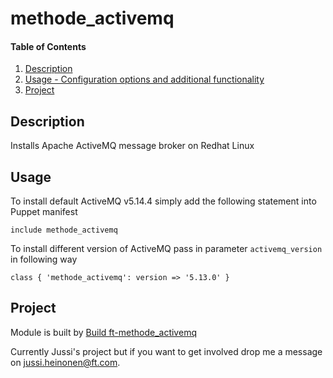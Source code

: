 # methode_activemq

#### Table of Contents

1. [Description](#description)
1. [Usage - Configuration options and additional functionality](#usage)
1. [Project](#project)

## Description

Installs Apache ActiveMQ message broker on Redhat Linux


## Usage

To install default ActiveMQ v5.14.4 simply add the following statement into Puppet manifest

`include methode_activemq`

To install different version of ActiveMQ pass in parameter `activemq_version` in following way

`class { 'methode_activemq': version => '5.13.0' }`


## Project

Module is built by [Build ft-methode_activemq](http://ftjen04481-lvpr-uk-p/job/Build%20ft-methode_activemq/)

Currently Jussi's project but if you want to get involved drop me a message on jussi.heinonen@ft.com.
